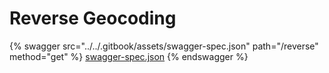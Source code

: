 # Reverse Geocoding

{% swagger src="../../.gitbook/assets/swagger-spec.json" path="/reverse" method="get" %}
[swagger-spec.json](../../.gitbook/assets/swagger-spec.json)
{% endswagger %}
